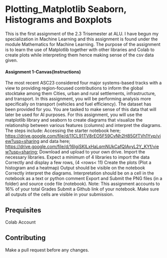 # Plotting_Matplotlib Seaborn, Histograms and Boxplots

This is the first assignment of the 2.3 Trisemester at ALU. I have begun my specialization in Machine Learning and this assignment is found under the module Mathematics for Machine Learning. The purpose of the assignment is to learn the use of Matplotlib together with other libraries and Colab to create plots while interpreting them hence making sense of the csv data given.

#### Assignment 1-Canvas(Instructions)
The most recent ASC23 considered four major systems-based tracks with a view to providing region-focused contributions to inform the global stocktake among them Cities, urban and rural settlements, infrastructure, and transport.
In this assignment, you will be performing analysis more specifically on transport (vehicles and fuel efficiency). 
The dataset has been provided for you.
You are tasked to make sense of this data that will later be used for AI purposes.
For this assignment, you will use the matplotlib library and seaborn to create diagrams that visualize the relationship between various features (columns) and interpret the diagrams. The steps include:
Accessing the starter notebook here; https://drive.google.com/file/d/11CL91TV8rEO5F59CvNh2H85GfTVh1Yvp/view?usp=sharing and data here; https://drive.google.com/file/d/16lgiSKILxHaLqmNUkCafQIAvyL2Y_KYf/view?usp=sharing; Download and upload to your own drive. 
Import the necessary libraries. Expect a minimum of 4 libraries
to import the data Correctly and display a few rows,  (4 <rows< 11) 
Create the plots (Plot a histogram and a heatmap) Output should be visible on the notebook
Correctly interpret the diagrams. Interpretation should be on a cell in the notebook as a text or python comment
Export and Submit the PNG files (in a folder) and source code file (notebook).
Note: This assignment accounts to 16% of your total Grades
Submit a Github link of your notebook. Make sure all outputs of the cells are visible in your submission.

## Prequisites
Colab Account

## Contributing
Make a pull request before any changes.

 
